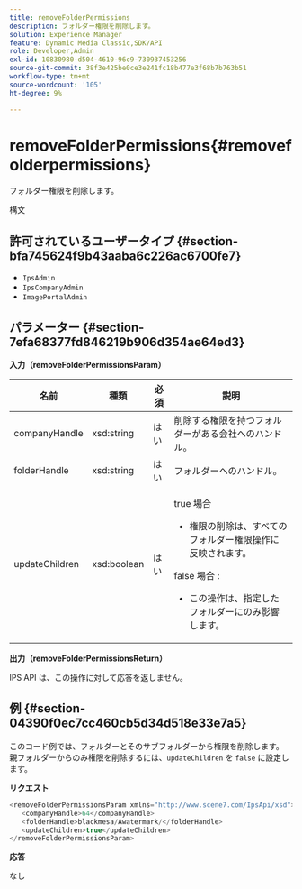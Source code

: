 ```yaml
---
title: removeFolderPermissions
description: フォルダー権限を削除します。
solution: Experience Manager
feature: Dynamic Media Classic,SDK/API
role: Developer,Admin
exl-id: 10830980-d504-4610-96c9-730937453256
source-git-commit: 38f3e425be0ce3e241fc18b477e3f68b7b763b51
workflow-type: tm+mt
source-wordcount: '105'
ht-degree: 9%

---
```


# removeFolderPermissions{#removefolderpermissions}

フォルダー権限を削除します。

構文

## 許可されているユーザータイプ {#section-bfa745624f9b43aaba6c226ac6700fe7}

* `IpsAdmin`
* `IpsCompanyAdmin`
* `ImagePortalAdmin`

## パラメーター {#section-7efa68377fd846219b906d354ae64ed3}

**入力（removeFolderPermissionsParam）**

<table id="table_15223256C63C4F008BDB1DF6F0AFE6A8"> 
 <thead> 
  <tr> 
   <th colname="col1" class="entry"> 名前 </th> 
   <th colname="col2" class="entry"> 種類 </th> 
   <th colname="col3" class="entry"> 必須 </th> 
   <th colname="col4" class="entry"> 説明 </th> 
  </tr> 
 </thead>
 <tbody> 
  <tr> 
   <td colname="col1"> <span class="codeph"> <span class="varname"> companyHandle</span> </span> </td> 
   <td colname="col2"> <span class="codeph"> xsd:string</span> </td> 
   <td colname="col3"> はい </td> 
   <td colname="col4"> 削除する権限を持つフォルダーがある会社へのハンドル。 </td> 
  </tr> 
  <tr> 
   <td colname="col1"> <span class="codeph"> <span class="varname"> folderHandle</span> </span> </td> 
   <td colname="col2"> <span class="codeph"> xsd:string</span> </td> 
   <td colname="col3"> はい </td> 
   <td colname="col4"> フォルダーへのハンドル。 </td> 
  </tr> 
  <tr> 
   <td colname="col1"> <span class="codeph"> <span class="varname"> updateChildren</span> </span> </td> 
   <td colname="col2"> <span class="codeph"> xsd:boolean</span> </td> 
   <td colname="col3"> はい </td> 
   <td colname="col4"> <p>true<span class="codeph"> 場合 </span> 
     <ul id="ul_1305D060E0F34A61AA3C827E43F296E6"> 
      <li id="li_AB8705F3CEAD4B8A8F1C28291A6F7EC8">権限の削除は、すべてのフォルダー権限操作に反映されます。 </li> 
     </ul> </p> <p>false<span class="codeph"> 場合 </span>: 
     <ul id="ul_19AEE80F1FC84B64AD623E050C12A0CD"> 
      <li id="li_B8B78851004C43DB8CB7958E380AF510">この操作は、指定したフォルダーにのみ影響します。 </li> 
     </ul> </p> </td> 
  </tr> 
 </tbody> 
</table>

**出力（removeFolderPermissionsReturn）**

IPS API は、この操作に対して応答を返しません。

## 例 {#section-04390f0ec7cc460cb5d34d518e33e7a5}

このコード例では、フォルダーとそのサブフォルダーから権限を削除します。 親フォルダーからのみ権限を削除するには、`updateChildren` を `false` に設定します。

**リクエスト**

```java
<removeFolderPermissionsParam xmlns="http://www.scene7.com/IpsApi/xsd">
   <companyHandle>64</companyHandle>
   <folderHandle>blackmesa/Awatermark/</folderHandle>
   <updateChildren>true</updateChildren>
</removeFolderPermissionsParam>
```

**応答**

なし

